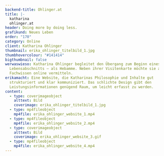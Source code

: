 ```yaml
---
backend-title: Ohlinger.at
title: |-
  katharina
  ohlinger.at
header: Doing more by doing less.
grafikund: Neues Leben
order: "170"
category: Online
client: Katharina Ohlinger
thumbnail: erika_ohlinger_titelbild_1.jpg
thumbhovercolour: "#141414"
bigthumbnail: false
werwaswieso: Katharina Ohlinger begleitet den Übergang zum Beginn eines neuen
  Lebensabschnitts – als Hebamme. Neben ihrer Visitenkarte möchte sie auch ihr
  Fachwissen online vermitteln.
erikamacht: Eine Website, die Katharinas Philosophie und Inhalte gut
  strukturiert und klar kommuniziert. Das schlichte Design gibt den
  Leistungsinformationen genügend Raum, um leicht erfasst zu werden.
content:
  - type: coverimageobject
    alttext: Bild
    coverimage: erika_ohlinger_titelbild_1.jpg
  - type: mp4fileobject
    mp4file: erika_ohlinger_website_1.mp4
  - type: mp4fileobject
    mp4file: erika_ohlinger_website_2.mp4
  - type: coverimageobject
    alttext: Bild
    coverimage: erika_ohlinger_website_3.gif
  - type: mp4fileobject
    mp4file: erika_ohlinger_website_4.mp4
---
```

